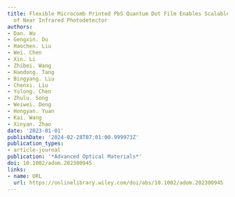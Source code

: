 ```yaml
---
title: Flexible Microcomb Printed PbS Quantum Dot Film Enables Scalable Fabrication
  of Near Infrared Photodetector
authors:
- Dan. Wu
- Gengxin. Du
- Haochen. Liu
- Wei. Chen
- Xin. Li
- Zhibei. Wang
- Haodong. Tang
- Bingyang. Liu
- Chenxi. Liu
- Yulong. Chen
- Zhulu. Song
- Weiwei. Deng
- Hongyan. Yuan
- Kai. Wang
- Xinyan. Zhao
date: '2023-01-01'
publishDate: '2024-02-28T07:01:00.999973Z'
publication_types:
- article-journal
publication: '*Advanced Optical Materials*'
doi: 10.1002/adom.202300945
links:
- name: URL
  url: https://onlinelibrary.wiley.com/doi/abs/10.1002/adom.202300945
---
```

